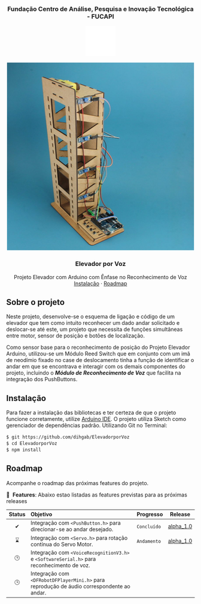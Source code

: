 <h3 align="center">Fundação Centro de Análise, Pesquisa e Inovação Tecnológica - FUCAPI</h3>
<p align="CENTER">
  <a href="https://github.com/dihgab/ElevadorporVoz">
    <img src="https://github.com/dihgab/ElevadorporVoz/blob/main/default/LogoFU.png" alt="Logo" width="80" height="80">
  </a>
<br />
<p align="center">
  <a href="https://github.com/dihgab/ElevadorporVoz">
    <img src="https://github.com/dihgab/ElevadorporVoz/blob/main/default/ElevadorImage.jpg" alt="Logo" width="500" height="500">
  </a>

  <h3 align="center">Elevador por Voz</h3>

  <p align="center">
    Projeto Elevador com Arduino com Ênfase no Reconhecimento de Voz
    <br/>
    <a href="#instalação">Instalação</a>
    ·
    <a href="#roadmap">Roadmap</a>
  </p>
</p>


## Sobre o projeto
Neste projeto, desenvolve-se o esquema de ligação e código de um elevador que tem como intuito reconhecer um dado andar solicitado e deslocar-se até este, um projeto que necessita de funções simultâneas entre motor, sensor de posição e botões de localização.

Como sensor base para o reconhecimento de posição do Projeto Elevador Arduino, utilizou-se um Módulo Reed Switch que em conjunto com um imã de neodímio fixado no case de deslocamento tinha a função de identificar o andar em que se encontrava e interagir com os demais componentes do projeto, incluindo o ***Módulo de Reconhecimento de Voz*** que facilita na integração dos PushButtons.

## Instalação
Para fazer a instalação das bibliotecas e ter certeza de que o projeto funcione corretamente, utilize [Arduino IDE](https://www.arduino.cc/en/software).
O projeto utiliza Sketch como gerenciador de dependências padrão. Utilizando Git no Terminal:
```sh
$ git https://github.com/dihgab/ElevadorporVoz
$ cd ElevadorporVoz
$ npm install
```

## Roadmap
Acompanhe o roadmap das próximas features do projeto.

🚀 &nbsp;**Features**: Abaixo estao listadas as features previstas para as próximas releases

| Status | Objetivo | Progresso | Release | 
| :---: | :--- | --- | --- |
| ✔ | Integração com ```<PushButton.h>``` para direcionar-se ao andar desejado.  | `Concluído`| <a href=https://github.com/dihgab/ElevadorporVoz>alpha_1.0</a> |
| ⌛ | Integração com ```<Servo.h>``` para rotação contínua do Servo Motor. | `Andamento`| <a href=https://github.com/dihgab/ElevadorporVoz>alpha_1.0</a> |
| 🕒 | Integração com ```<VoiceRecognitionV3.h>``` e ```<SoftwareSerial.h>``` para reconhecimento de voz. | | |
| 🕒 | Integração com ```<DFRobotDFPlayerMini.h>``` para reprodução de áudio correspondente ao andar. | | |

